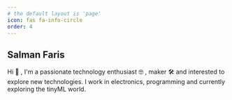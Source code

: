 ```yaml
---
# the default layout is 'page'
icon: fas fa-info-circle
order: 4
---
```


## Salman Faris

Hi 👋 , I'm a passionate technology enthusiast 🤓 , maker 🛠️ and interested to explore new technologies.  I work in electronics, programming and currently exploring the tinyML world. 






